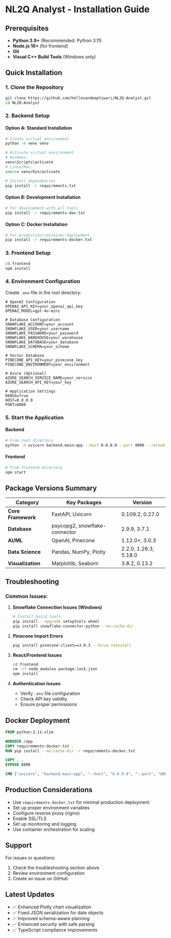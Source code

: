 # NL2Q Analyst - Installation Guide

## Prerequisites

- **Python 3.9+** (Recommended: Python 3.11)
- **Node.js 16+** (for frontend)
- **Git**
- **Visual C++ Build Tools** (Windows only)

## Quick Installation

### 1. Clone the Repository
```bash
git clone https://github.com/hellosandeeptiwari/NL2Q-Analyst.git
cd NL2Q-Analyst
```

### 2. Backend Setup

#### Option A: Standard Installation
```bash
# Create virtual environment
python -m venv venv

# Activate virtual environment
# Windows:
venv\Scripts\activate
# Linux/Mac:
source venv/bin/activate

# Install dependencies
pip install -r requirements.txt
```

#### Option B: Development Installation
```bash
# For development with all tools
pip install -r requirements-dev.txt
```

#### Option C: Docker Installation
```bash
# For production/container deployment
pip install -r requirements-docker.txt
```

### 3. Frontend Setup
```bash
cd frontend
npm install
```

### 4. Environment Configuration

Create `.env` file in the root directory:
```env
# OpenAI Configuration
OPENAI_API_KEY=your_openai_api_key
OPENAI_MODEL=gpt-4o-mini

# Database Configuration
SNOWFLAKE_ACCOUNT=your_account
SNOWFLAKE_USER=your_username
SNOWFLAKE_PASSWORD=your_password
SNOWFLAKE_WAREHOUSE=your_warehouse
SNOWFLAKE_DATABASE=your_database
SNOWFLAKE_SCHEMA=your_schema

# Vector Database
PINECONE_API_KEY=your_pinecone_key
PINECONE_ENVIRONMENT=your_environment

# Azure (Optional)
AZURE_SEARCH_SERVICE_NAME=your_service
AZURE_SEARCH_API_KEY=your_key

# Application Settings
DEBUG=True
HOST=0.0.0.0
PORT=8000
```

### 5. Start the Application

#### Backend
```bash
# From root directory
python -m uvicorn backend.main:app --host 0.0.0.0 --port 8000 --reload
```

#### Frontend
```bash
# From frontend directory
npm start
```

## Package Versions Summary

| Category | Key Packages | Version |
|----------|-------------|---------|
| **Core Framework** | FastAPI, Uvicorn | 0.109.2, 0.27.0 |
| **Database** | psycopg2, snowflake-connector | 2.9.9, 3.7.1 |
| **AI/ML** | OpenAI, Pinecone | 1.12.0+, 3.0.3 |
| **Data Science** | Pandas, NumPy, Plotly | 2.2.0, 1.26.3, 5.18.0 |
| **Visualization** | Matplotlib, Seaborn | 3.8.2, 0.13.2 |

## Troubleshooting

### Common Issues:

1. **Snowflake Connection Issues (Windows)**
   ```bash
   # Install build tools
   pip install --upgrade setuptools wheel
   pip install snowflake-connector-python --no-cache-dir
   ```

2. **Pinecone Import Errors**
   ```bash
   pip install pinecone-client==3.0.3 --force-reinstall
   ```

3. **React/Frontend Issues**
   ```bash
   cd frontend
   rm -rf node_modules package-lock.json
   npm install
   ```

4. **Authentication Issues**
   - Verify `.env` file configuration
   - Check API key validity
   - Ensure proper permissions

## Docker Deployment

```dockerfile
FROM python:3.11-slim

WORKDIR /app
COPY requirements-docker.txt .
RUN pip install --no-cache-dir -r requirements-docker.txt

COPY . .
EXPOSE 8000

CMD ["uvicorn", "backend.main:app", "--host", "0.0.0.0", "--port", "8000"]
```

## Production Considerations

- Use `requirements-docker.txt` for minimal production deployment
- Set up proper environment variables
- Configure reverse proxy (nginx) 
- Enable SSL/TLS
- Set up monitoring and logging
- Use container orchestration for scaling

## Support

For issues or questions:
1. Check the troubleshooting section above
2. Review environment configuration
3. Create an issue on GitHub

## Latest Updates

- ✅ Enhanced Plotly chart visualization  
- ✅ Fixed JSON serialization for date objects
- ✅ Improved schema-aware planning
- ✅ Enhanced security with safe parsing
- ✅ TypeScript compliance improvements
